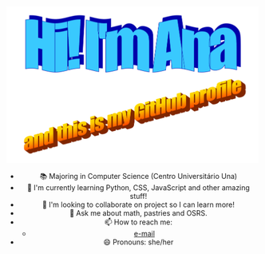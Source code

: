 <!-- Header -->
<div align = "center">
<img src="wordart.png" alt="Welcome Wordart" class="photo">
<div>

<!-- Body -->
 - 📚 Majoring in Computer Science (Centro Universitário Una)
 - 🌱 I'm currently learning Python, CSS, JavaScript and other amazing stuff!
 - 👯 I'm looking to collaborate on project so I can learn more!
 - 💬 Ask me about math, pastries and OSRS.
 - 📫 How to reach me:
      - [e-mail](anaclara.abm@icloud.com)
 - 😄 Pronouns: she/her